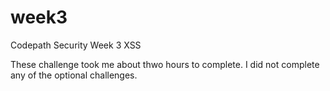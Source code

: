 # week3
Codepath Security Week 3 XSS

These challenge took me about thwo hours to complete. 
I did not complete any of the optional challenges.
  
